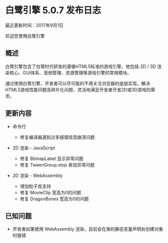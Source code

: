 白鹭引擎 5.0.7 发布日志
===============================

最近更新时间：2017年9月1日


欢迎您使用白鹭引擎

## 概述

白鹭引擎包含了白鹭时代研发的遵循HTML5标准的游戏引擎。他包括 2D / 3D 渲染核心、GUI体系、音频管理、资源管理等游戏引擎的常用模块。

通过使用白鹭引擎，开发者可以尽可能的不用关注浏览器的底层实现，解决HTML5游戏性能问题及碎片化问题，灵活地满足开发者开发2D或3D游戏的需求。

## 更新内容

* 命令行
    * 修复编译器遇到过多报错信息崩溃问题

* 2D 渲染 - JavaScript
    * 修复 BitmapLabel 显示异常问题
    * 修复 TweenGroup.stop 表现异常问题

* 2D 渲染 - WebAssembly
    * 增加粒子库支持
    * 修复 MovieClip 宽高为0的问题
    * 修复 DragonBones 宽高为0的问题

## 已知问题

* 开发者如果使用 WebAssembly 渲染，目前会在类的静态变量声明处创建对象时报错